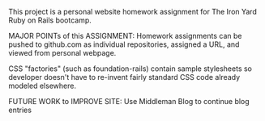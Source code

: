 This project is a personal website homework assignment for The Iron Yard Ruby on Rails bootcamp.

MAJOR POINTs of this ASSIGNMENT:
Homework assignments can be pushed to github.com as individual repositories, assigned a URL, and viewed
from personal webpage.

CSS "factories" (such as foundation-rails) contain sample stylesheets so developer doesn't have to re-invent
fairly standard CSS code already modeled elsewhere.

FUTURE WORK to IMPROVE SITE:
Use Middleman Blog to continue blog entries
